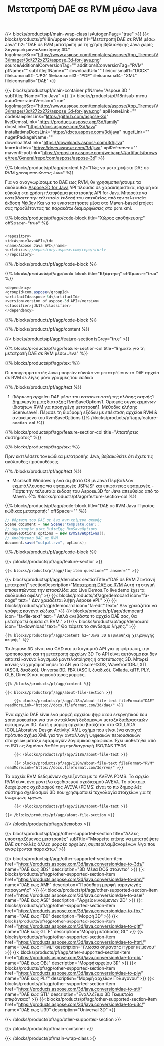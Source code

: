 ﻿---
title: Μετατροπή DAE σε RVM μέσω Java 
weight: 90
url: /el/java/conversion/dae-to-rvm/ 
description: Δείγμα Java κώδικα μετατροπής για τη μορφή DAE σε αρχείο RVM. Χρησιμοποιήστε αυτό το παράδειγμα κωδικό για να μετατρέψετε DAE σε RVM μέσα σε οποιαδήποτε εφαρμογή Web ή Επιφάνεια Java.
---
{{< blocks/products/pf/main-wrap-class isAutogenPage="true" >}}
{{< blocks/products/pf/i18n/upper-banner h1="Μετατροπή DAE σε RVM μέσω Java" h2="DAE σε RVM μετατροπή με τη χρήση βιβλιοθήκης Java χωρίς λογισμικό μοντελοποίησης 3D." logoImageSrc="https://www.aspose.com/templates/aspose/App_Themes/V3/images/3d/272x272/aspose_3d-for-java.png" sourceAdditionalConversionTag="" additionalConversionTag="RVM" pfName="" subTitlepfName="" downloadUrl="" fileiconsmall1="DOCX" fileiconsmall2="JPG" fileiconsmall3="PDF" fileiconsmall4="XML" fileiconsmall5="DAE" >}}

{{< blocks/products/pf/main-container pfName="Aspose.3D " subTitlepfName="for Java" >}}
{{< blocks/products/pf/i18n/sub-menu autoGeneratedVersion="true" logoImageSrc="https://www.aspose.com/templates/aspose/App_Themes/V3/images/3d/272x272/aspose_3d-for-java.png" apiHomeLink="" codeSamplesLink="https://github.com/aspose-3d" liveDemosLink="https://products.aspose.app/3d/family" docsLink="https://docs.aspose.com/3d/java" installationsDocsLink="https://docs.aspose.com/3d/java" nugetLink="" nugetPackageName="" downloadAsLink="https://downloads.aspose.com/3d/java" learnAsLink="https://docs.aspose.com/3d/java" apiReference="" mavenRepoLink="https://repository.aspose.com/webapp/#/artifacts/browse/tree/General/repo/com/aspose/aspose-3d" >}}

{{% blocks/products/pf/agp/content h2="Πώς να μετατρέψετε DAE σε RVM χρησιμοποιώντας Java" %}}

 Για να αναγνωρίσουμε το DAE έως RVM, θα χρησιμοποιήσουμε τα ακόλουθα:
 [Aspose.3D for Java](https://products.aspose.com/3d/java) 
 API πλούσια σε χαρακτηριστικά, ισχυρή και εύκολη στη χρήση πλατφόρμα μετατροπής API for Java. Μπορείτε να κατεβάσετε την τελευταία έκδοσή του απευθείας από την τελευταία έκδοση
 [Μέιβεν](https://repository.aspose.com/webapp/#/artifacts/browse/tree/General/repo/com/aspose/aspose-3d) 
 Και να το εγκαταστήσετε μέσα στο Maven-based project σας προσθέτοντας τις παρακάτω διαμορφώσεις στο pom.xml.

{{% blocks/products/pf/agp/code-block title="Χώρος αποθήκευσης" offSpacer="true" %}}

```cs

<repository>
<id>AsposeJavaAPI</id>
<name>Aspose Java API</name>
<url>https://Repository.aspose.com/repo/</url>
</repository>


```

{{% /blocks/products/pf/agp/code-block %}}

{{% blocks/products/pf/agp/code-block title="Εξάρτηση" offSpacer="true" %}}

```cs
<dependency>
<groupId>com.aspose</groupId>
<artifactId>aspose-3d</artifactId>
<version>version of aspose-3d API</version>
<classifier>jdk17</classifier>
</dependency>


```

{{% /blocks/products/pf/agp/code-block %}}

{{% /blocks/products/pf/agp/content %}}

{{< blocks/products/pf/agp/feature-section isGrey="true" >}}

{{% blocks/products/pf/agp/feature-section-col title="Βήματα για τη μετατροπή DAE σε RVM μέσω Java" %}}

{{% blocks/products/pf/agp/text %}}

 Οι προγραμματιστές Java μπορούν εύκολα να μετατρέψουν το DAE αρχείο σε RVM σε λίγες μόνο γραμμές του κώδικα.

{{% /blocks/products/pf/agp/text %}}

1. Φόρτωση αρχείου DAE μέσω του κατασκευαστή της κλάσης σκηνής1. Δημιουργία μιας διάταξης RvmSaveOptions1. Ορισμός συγκεκριμένων ιδιοτήτων RVM για προηγμένη μετατροπή1. Μέθοδος κλήσης Scene.save1. Πέρασε τη διαδρομή εξόδου με επέκταση αρχείου RVM & αντικείμενο του RvmSaveOptions
{{% /blocks/products/pf/agp/feature-section-col %}}

{{% blocks/products/pf/agp/feature-section-col title="Απαιτήσεις συστήματος" %}}

{{% blocks/products/pf/agp/text %}}

 Πριν εκτελέσετε τον κώδικα μετατροπής Java, βεβαιωθείτε ότι έχετε τις ακόλουθες προϋποθέσεις.

{{% /blocks/products/pf/agp/text %}}

- Microsoft Windows ή ένα συμβατό OS με Java Περιβάλλον εκμετάλλευσης για εφαρμογές JSP/JSF και επιφάνειες εφαρμογές.- Πάρτε την τελευταία έκδοση του Aspose.3D for Java απευθείας από το Maven.
{{% /blocks/products/pf/agp/feature-section-col %}}

{{% blocks/products/pf/agp/code-block title="DAE σε RVM Java Πηγαίος κώδικας μετατροπής" offSpacer="" %}}

```cs
// Φόρτωση του DAE σε ένα αντικείμενο σκηνής 
Scene document = new Scene("template.dae");
// Δημιουργία μιας διάταξης RvmSaveOptions 
RvmSaveOptions options = new RvmSaveOptions();
// Αποθήκευση DAE ως RVM 
document.save("output.rvm", options);   


```

{{% /blocks/products/pf/agp/code-block %}}

{{< /blocks/products/pf/agp/feature-section >}}

    {{< blocks/products/pf/agp/faq-item question="" answer="" >}}
 

<!-- aboutfile Starts -->

{{< blocks/products/pf/agp/demobox sectionTitle="DAE σε RVM Ζωντανή μετατροπή" sectionDescription="[Μετατροπή DAE σε RVM](https://products.aspose.app/3d/conversion/dae-to-rvm) Αυτή τη στιγμή επισκεπτώντας την ιστοσελίδα μας Live Demos.Το live demo έχει τα ακόλουθα οφέλη" >}}
        {{< blocks/products/pf/agp/democard icon="fa-cogs" text=" Δεν χρειάζεται λήψη Aspose API." >}}
        {{< blocks/products/pf/agp/democard icon="fa-edit" text=" Δεν χρειάζεται να γράφεις κανένα κώδικα." >}}
        {{< blocks/products/pf/agp/democard icon="fa-file-text" text=" Απλά ανεβάστε το αρχείο DAE σας, θα μετατραπεί άμεσα σε RVM." >}}
        {{< blocks/products/pf/agp/democard icon="fa-download" text=" Θα πάρετε το σύνδεσμο λήψης." >}}

    {{% blocks/products/pf/agp/content h2="Java 3D Βιβλιοθήκη χειραγωγής σκηνής" %}}

 Το Aspose.3D είναι ένα CAD και το λογισμικό API για τη φόρτωση, την τροποποίηση και τη μετατροπή αρχείων 3D. Το API είναι αυτόνομο και δεν απαιτεί κανένα λογισμικό μοντελοποίησης ή αποτύπωσης 3D. Μπορεί κανείς να χρησιμοποιήσει το API για Discreet3DS, WavefrontOBJ, STL (ASCII, δυαδικό), Universal3D, FBX (ASCII, δυαδικό), Collada, glTF, PLY, GLB, DirectX και περισσότερες μορφές. 



    {{% /blocks/products/pf/agp/content %}}

    {{< blocks/products/pf/agp/about-file-section >}}

        {{< blocks/products/pf/agp/i18n/about-file-text fileFormat="DAE" readMoreLink="https://docs.fileformat.com/3d/dae/" >}}

Ένα αρχείο DAE είναι ένα μορφή αρχείου ψηφιακού ενεργητικού που χρησιμοποιείται για την ανταλλαγή δεδομένων μεταξύ διαδραστικών εφαρμογών 3D. Αυτή η μορφή αρχείου βασίζεται στο COLLADA (COLLAborative Design Activity) XML σχήμα που είναι ένα ανοιχτό πρότυπο σχήμα XML για την ανταλλαγή ψηφιακών περιουσιακών στοιχείων μεταξύ εφαρμογών λογισμικού γραφικών. Έχει υιοθετηθεί από το ISO ως δημόσια διαθέσιμη προδιαγραφή, ISO/PAS 17506.


        {{< /blocks/products/pf/agp/i18n/about-file-text >}}

        {{< blocks/products/pf/agp/i18n/about-file-text fileFormat="RVM" readMoreLink="https://docs.fileformat.com/3d/rvm/" >}}

Τα αρχεία RVM δεδομένων σχετίζονται με το AVEVA PDMS. Το αρχείο RVM είναι ένα μοντέλο σχεδιασμού σχεδιασμού AVEVA. Το σύστημα διαχείρισης σχεδιασμού της AVEVA (PDMS) είναι το πιο δημοφιλές σύστημα σχεδιασμού 3D που χρησιμοποιεί τεχνολογία στοιχείων για τη διαχείριση έργων.


        {{< /blocks/products/pf/agp/i18n/about-file-text >}}

    {{< /blocks/products/pf/agp/about-file-section >}}

{{< /blocks/products/pf/agp/demobox >}}

<!-- aboutfile Ends -->

{{< blocks/products/pf/agp/other-supported-section title="Άλλες υποστηριζόμενες μετατροπές" subTitle="Μπορείτε επίσης να μετατρέψετε DAE σε πολλές άλλες μορφές αρχείων, συμπεριλαμβανομένων λίγα που αναφέρονται παρακάτω." >}}

{{< blocks/products/pf/agp/other-supported-section-item href="https://products.aspose.com/3d/java/conversion/dae-to-3ds/" name="DAE έως 3DS" description="3D Μέσα DOS στούντιο" >}}
{{< blocks/products/pf/agp/other-supported-section-item href="https://products.aspose.com/3d/java/conversion/dae-to-amf/" name="DAE έως AMF" description="Πρόσθετη μορφή παραγωγής παραγωγής" >}}
{{< blocks/products/pf/agp/other-supported-section-item href="https://products.aspose.com/3d/java/conversion/dae-to-ase/" name="DAE έως ASE" description="Αρχείο κινούμενων 2D" >}}
{{< blocks/products/pf/agp/other-supported-section-item href="https://products.aspose.com/3d/java/conversion/dae-to-fbx/" name="DAE έως FBX" description="Μορφή 3D" >}}
{{< blocks/products/pf/agp/other-supported-section-item href="https://products.aspose.com/3d/java/conversion/dae-to-gltf/" name="DAE έως GLTF" description="Μορφή μετάδοσης GL" >}}
{{< blocks/products/pf/agp/other-supported-section-item href="https://products.aspose.com/3d/java/conversion/dae-to-html/" name="DAE έως HTML" description="Γλώσσα σήμανσης Hyper κειμένου" >}}
{{< blocks/products/pf/agp/other-supported-section-item href="https://products.aspose.com/3d/java/conversion/dae-to-obj/" name="DAE έως OBJ" description="Μορφή αρχείου 3D" >}}
{{< blocks/products/pf/agp/other-supported-section-item href="https://products.aspose.com/3d/java/conversion/dae-to-ply/" name="DAE έως PLY" description="Μορφή αρχείων Πολυγόνου" >}}
{{< blocks/products/pf/agp/other-supported-section-item href="https://products.aspose.com/3d/java/conversion/dae-to-stl/" name="DAE έως STL" description="Εναλλάξιμο 3D Γεωμετρία επιφάνειας" >}}
{{< blocks/products/pf/agp/other-supported-section-item href="https://products.aspose.com/3d/java/conversion/dae-to-u3d/" name="DAE έως U3D" description="Universal 3D" >}}

{{< /blocks/products/pf/agp/other-supported-section >}}

{{< /blocks/products/pf/main-container >}}
    
{{< /blocks/products/pf/main-wrap-class >}}